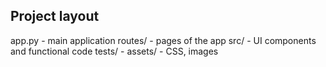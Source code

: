 ## Project layout
app.py - main application
routes/ - pages of the app
src/ - UI components and functional code 
tests/ - 
assets/ - CSS, images
